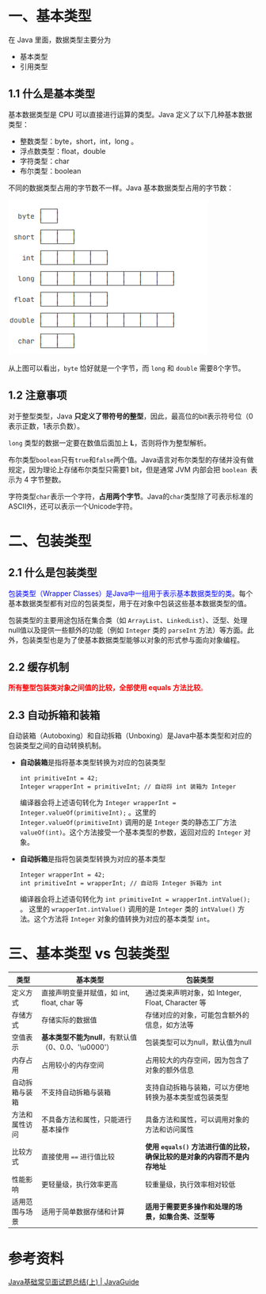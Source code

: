 # 一、基本类型

在 Java 里面，数据类型主要分为 

- 基本类型
- 引用类型



## 1.1 什么是基本类型

基本数据类型是 CPU 可以直接进行运算的类型。Java 定义了以下几种基本数据类型：

- 整数类型：byte，short，int，long 。
- 浮点数类型：float，double
- 字符类型：char
- 布尔类型：boolean

不同的数据类型占用的字节数不一样。Java 基本数据类型占用的字节数：

![image-20240120145344561](images/image-20240120145344561.png)



从上图可以看出，`byte` 恰好就是一个字节，而 `long` 和 `double` 需要8个字节。



## 1.2 注意事项

对于整型类型，Java **只定义了带符号的整型**，因此，最高位的bit表示符号位（0表示正数，1表示负数）。

`long` 类型的数据一定要在数值后面加上 **L**，否则将作为整型解析。

布尔类型`boolean`只有`true`和`false`两个值。Java语言对布尔类型的存储并没有做规定，因为理论上存储布尔类型只需要1 bit，但是通常 JVM 内部会把 `boolean `表示为 4 字节整数。

字符类型`char`表示一个字符，**占用两个字节**。Java的`char`类型除了可表示标准的ASCII外，还可以表示一个Unicode字符。





# 二、包装类型

## 2.1 什么是包装类型

<font color="blue">包装类型（Wrapper Classes）是Java中一组用于表示基本数据类型的类</font>。每个基本数据类型都有对应的包装类型，用于在对象中包装这些基本数据类型的值。

包装类型的主要用途包括在集合类（如 `ArrayList`、`LinkedList`）、泛型、处理null值以及提供一些额外的功能（例如 `Integer` 类的 `parseInt` 方法）等方面。此外，包装类型也是为了使基本数据类型能够以对象的形式参与面向对象编程。



## 2.2 缓存机制

<font color="red">**所有整型包装类对象之间值的比较，全部使用 equals 方法比较**。</font>



## 2.3 自动拆箱和装箱

自动装箱（Autoboxing）和自动拆箱（Unboxing）是Java中基本类型和对应的包装类型之间的自动转换机制。

- **自动装箱**是指将基本类型转换为对应的包装类型

  ```
  int primitiveInt = 42;
  Integer wrapperInt = primitiveInt; // 自动将 int 装箱为 Integer
  ```
    编译器会将上述语句转化为  `Integer wrapperInt = Integer.valueOf(primitiveInt);` 。这里的 `Integer.valueOf(primitiveInt)` 调用的是 `Integer` 类的静态工厂方法 `valueOf(int)`。这个方法接受一个基本类型的参数，返回对应的 `Integer` 对象。

- **自动拆箱**是指将包装类型转换为对应的基本类型

  ```
  Integer wrapperInt = 42;
  int primitiveInt = wrapperInt; // 自动将 Integer 拆箱为 int
  ```

  编译器会将上述语句转化为 `int primitiveInt = wrapperInt.intValue();` 。 这里的 `wrapperInt.intValue()` 调用的是 `Integer` 类的 `intValue()` 方法。这个方法将 `Integer` 对象的值转换为对应的基本类型 `int`。





# 三、基本类型 vs 包装类型

| 类型           | 基本类型                                         | 包装类型                                               |
| -------------- | ------------------------------------------------ | ------------------------------------------------------ |
| 定义方式       | 直接声明变量并赋值，如 int, float, char 等       | 通过类来声明对象，如 Integer, Float, Character 等      |
| 存储方式       | 存储实际的数据值                                 | 存储对应的对象，可能包含额外的信息，如方法等           |
| 空值表示       | **基本类型不能为null**，有默认值（0、0.0、'\u0000'） | 包装类型可以为null，默认值为null                       |
| 内存占用       | 占用较小的内存空间                               | 占用较大的内存空间，因为包含了对象的额外信息           |
| 自动拆箱与装箱 | 不支持自动拆箱与装箱                             | 支持自动拆箱与装箱，可以方便地转换为基本类型或包装类型 |
| 方法和属性访问 | 不具备方法和属性，只能进行基本操作               | 具备方法和属性，可以调用对象的方法和访问属性           |
|   比较方式         |        直接使用 `==` 进行值比较         | **使用 `equals()` 方法进行值的比较，确保比较的是对象的内容而不是内存地址** |
| 性能影响       | 更轻量级，执行效率更高                           | 较重量级，执行效率相对较低                             |
| 适用范围与场景 | 适用于简单数据存储和计算                         | **适用于需要更多操作和处理的场景，如集合类、泛型等**   |





# 参考资料

[Java基础常见面试题总结(上) | JavaGuide](https://javaguide.cn/java/basis/java-basic-questions-01.html#基本数据类型)